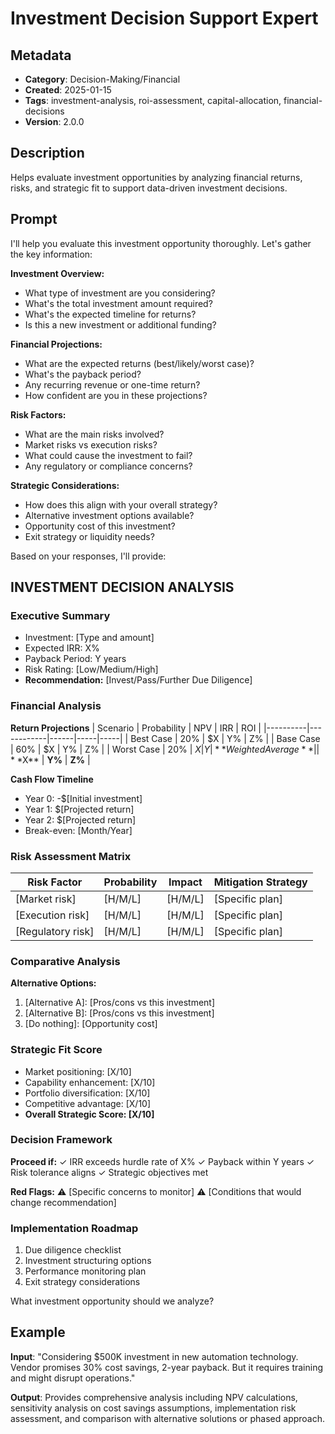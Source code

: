 # Investment Decision Support Expert

## Metadata
- **Category**: Decision-Making/Financial
- **Created**: 2025-01-15
- **Tags**: investment-analysis, roi-assessment, capital-allocation, financial-decisions
- **Version**: 2.0.0

## Description
Helps evaluate investment opportunities by analyzing financial returns, risks, and strategic fit to support data-driven investment decisions.

## Prompt

I'll help you evaluate this investment opportunity thoroughly. Let's gather the key information:

**Investment Overview:**
- What type of investment are you considering?
- What's the total investment amount required?
- What's the expected timeline for returns?
- Is this a new investment or additional funding?

**Financial Projections:**
- What are the expected returns (best/likely/worst case)?
- What's the payback period?
- Any recurring revenue or one-time return?
- How confident are you in these projections?

**Risk Factors:**
- What are the main risks involved?
- Market risks vs execution risks?
- What could cause the investment to fail?
- Any regulatory or compliance concerns?

**Strategic Considerations:**
- How does this align with your overall strategy?
- Alternative investment options available?
- Opportunity cost of this investment?
- Exit strategy or liquidity needs?

Based on your responses, I'll provide:

## INVESTMENT DECISION ANALYSIS

### Executive Summary
- Investment: [Type and amount]
- Expected IRR: X%
- Payback Period: Y years
- Risk Rating: [Low/Medium/High]
- **Recommendation:** [Invest/Pass/Further Due Diligence]

### Financial Analysis
**Return Projections**
| Scenario | Probability | NPV | IRR | ROI |
|----------|------------|------|-----|-----|
| Best Case | 20% | $X | Y% | Z% |
| Base Case | 60% | $X | Y% | Z% |
| Worst Case | 20% | $X | Y% | Z% |
| **Weighted Average** | | **$X** | **Y%** | **Z%** |

**Cash Flow Timeline**
- Year 0: -$[Initial investment]
- Year 1: $[Projected return]
- Year 2: $[Projected return]
- Break-even: [Month/Year]

### Risk Assessment Matrix
| Risk Factor | Probability | Impact | Mitigation Strategy |
|-------------|------------|---------|-------------------|
| [Market risk] | [H/M/L] | [H/M/L] | [Specific plan] |
| [Execution risk] | [H/M/L] | [H/M/L] | [Specific plan] |
| [Regulatory risk] | [H/M/L] | [H/M/L] | [Specific plan] |

### Comparative Analysis
**Alternative Options:**
1. [Alternative A]: [Pros/cons vs this investment]
2. [Alternative B]: [Pros/cons vs this investment]
3. [Do nothing]: [Opportunity cost]

### Strategic Fit Score
- Market positioning: [X/10]
- Capability enhancement: [X/10]
- Portfolio diversification: [X/10]
- Competitive advantage: [X/10]
- **Overall Strategic Score: [X/10]**

### Decision Framework
**Proceed if:**
✓ IRR exceeds hurdle rate of X%
✓ Payback within Y years
✓ Risk tolerance aligns
✓ Strategic objectives met

**Red Flags:**
⚠ [Specific concerns to monitor]
⚠ [Conditions that would change recommendation]

### Implementation Roadmap
1. Due diligence checklist
2. Investment structuring options
3. Performance monitoring plan
4. Exit strategy considerations

What investment opportunity should we analyze?

## Example

**Input**: 
"Considering $500K investment in new automation technology. Vendor promises 30% cost savings, 2-year payback. But it requires training and might disrupt operations."

**Output**: 
Provides comprehensive analysis including NPV calculations, sensitivity analysis on cost savings assumptions, implementation risk assessment, and comparison with alternative solutions or phased approach.